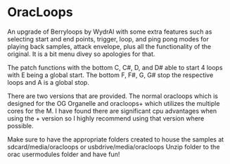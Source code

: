 # OracLoops
An upgrade of Berryloops by WydrAl with some extra features such as selecting start and end points, trigger, loop, and ping pong modes for playing back samples, attack envelope, plus all the functionality of the original. It is a bit menu divey so apologies for that.

The patch functions with the bottom C, C#, D, and D# able to start 4 loops with E being a global start. 
The bottom F, F#, G, G# stop the respective loops and A is a global stop.

There are two versions that are provided. The normal oracloops which is designed for the OG Organelle and oracloops+ which utilizes the multiple cores for the M.
I have found there are significant cpu advantages when using the + version so I highly recommend using that version where possible. 

Make sure to have the appropriate folders created to house the samples at sdcard/media/oracloops or usbdrive/media/oracloops
Unzip folder to the orac usermodules folder and have fun!
